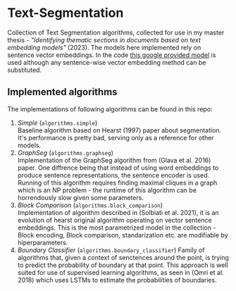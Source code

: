 # Text-Segmentation
Collection of Text Segmentation algorithms, collected for use in my master thesis - _"Identifying thematic sections in documents based on text embedding models"_ (2023).
The models here implemented rely on sentence vector embeddings. In the code [this google provided model](https://tfhub.dev/google/universal-sentence-encoder-multilingual-large/3) is used although any sentence-wise vector embedding method can be substituted.

## Implemented algorithms
The implementations of following algorithms can be found in this repo:
1. *Simple* (`algorithms.simple`)  
Baseline algorithm based on Hearst (1997) paper about segmentation. It's performance is pretty bad, serving only as a reference for other models.
2. *GraphSeg* (`algorithms.graphseg`)  
Implementation of the GraphSeg algorithm from (Glava et al. 2016) paper. One diffrence being that instead of using word embeddings to produce sentence representations, the sentence encoder is used. Running of this algorithm requires finding maximal cliques in a graph which is an NP problem - the runtime of this algorithm can be horrendously slow given some parameters.
3. *Block Comparison* (`algorithms.block_comparison`)  
Implementation of algorithm described in (Solbiati et al. 2021), it is an evolution of hearst original algorithm operating on vector sentence embeddings.
This is the most parametrized model in the collection - Block encoding, Block comparison, standarization etc. are modifiable by  hiperparameters.
4. *Boundary Classifier* (`algorithms.boundary_classifier`)
Family of algorithms that, given a context of senctences around the point, is trying to predict the probability of boundary at that point. This approach is well suited for use of supervised learning algorithms, as seen in (Omri et al. 2018) which uses LSTMs to estimate the probabilities of boundaries.

